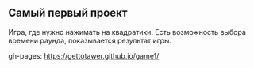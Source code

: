 ## Самый первый проект
Игра, где нужно нажимать на квадратики. Есть возможность выбора времени раунда, показывается результат игры.

gh-pages: https://gettotawer.github.io/game1/
